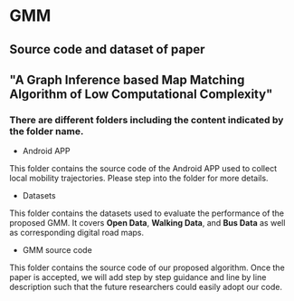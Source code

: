 # GMM
## Source code and dataset of paper 
"A Graph Inference based Map Matching Algorithm of Low Computational Complexity"
-------------------------------------------------------------------------------
### There are different folders including the content indicated by the folder name.
- Android APP

This folder contains the source code of the Android APP used to collect local mobility trajectories. Please step into the folder for more details.

- Datasets

This folder contains the datasets used to evaluate the performance of the proposed GMM. It covers **Open Data**, **Walking Data**, and **Bus Data** as well as corresponding digital road maps.

- GMM source code

This folder contains the source code of our proposed algorithm. Once the paper is accepted, we will add step by step guidance and line by line description such that the future researchers could easily adopt our code.
